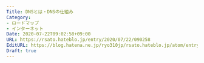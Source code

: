 ```yaml
---
Title: DNSとは・DNSの仕組み
Category:
- ロードマップ
- インターネット
Date: 2020-07-22T09:02:58+09:00
URL: https://rsato.hateblo.jp/entry/2020/07/22/090258
EditURL: https://blog.hatena.ne.jp/ryo310jp/rsato.hateblo.jp/atom/entry/26006613601968403
Draft: true
---
```


